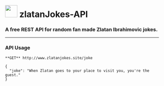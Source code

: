 <h1> <img src="https://github.com/Asti7/zlatanJokes-API/blob/master/public/images/zlatan.png" height="40" width="40"> zlatanJokes-API</h1>

<h3>A free REST API for random fan made Zlatan Ibrahimovic jokes.</h3>

---

<h3>API Usage</h3>

```
**GET** http://www.zlatanjokes.site/joke

{
  "joke": "When Zlatan goes to your place to visit you, you're the guest."
}
```
